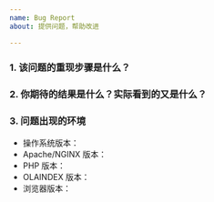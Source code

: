 ```yaml
---
name: Bug Report
about: 提供问题，帮助改进

---
```


### 1. 该问题的重现步骤是什么？

### 2. 你期待的结果是什么？实际看到的又是什么？

### 3. 问题出现的环境

- 操作系统版本：
- Apache/NGINX 版本：
- PHP 版本：
- OLAINDEX 版本：
- 浏览器版本：

[//]: # (如有图片请附上截图)
